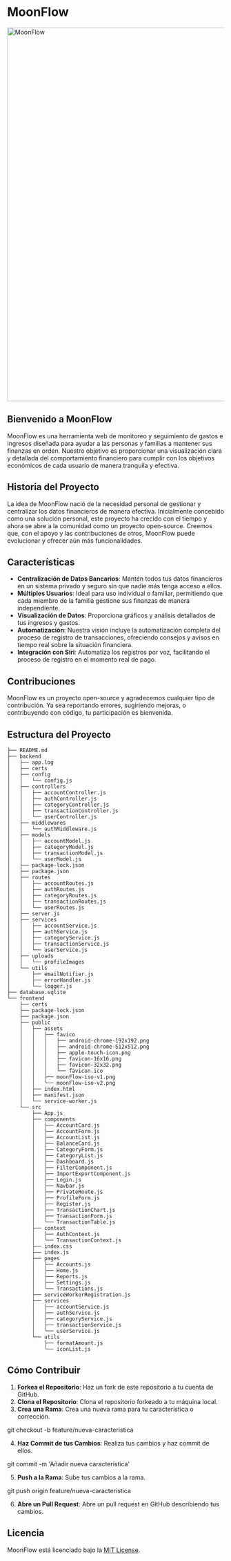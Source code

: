 # MoonFlow

<img width="865" alt="MoonFlow" src="https://github.com/user-attachments/assets/28b865e1-cb2f-4711-b205-71bf5482d327">

## Bienvenido a MoonFlow

MoonFlow es una herramienta web de monitoreo y seguimiento de gastos e ingresos diseñada para ayudar a las personas y familias a mantener sus finanzas en orden. Nuestro objetivo es proporcionar una visualización clara y detallada del comportamiento financiero para cumplir con los objetivos económicos de cada usuario de manera tranquila y efectiva.

## Historia del Proyecto

La idea de MoonFlow nació de la necesidad personal de gestionar y centralizar los datos financieros de manera efectiva. Inicialmente concebido como una solución personal, este proyecto ha crecido con el tiempo y ahora se abre a la comunidad como un proyecto open-source. Creemos que, con el apoyo y las contribuciones de otros, MoonFlow puede evolucionar y ofrecer aún más funcionalidades.

## Características

- **Centralización de Datos Bancarios**: Mantén todos tus datos financieros en un sistema privado y seguro sin que nadie más tenga acceso a ellos.
- **Múltiples Usuarios**: Ideal para uso individual o familiar, permitiendo que cada miembro de la familia gestione sus finanzas de manera independiente.
- **Visualización de Datos**: Proporciona gráficos y análisis detallados de tus ingresos y gastos.
- **Automatización**: Nuestra visión incluye la automatización completa del proceso de registro de transacciones, ofreciendo consejos y avisos en tiempo real sobre la situación financiera.
- **Integración con Siri**: Automatiza los registros por voz, facilitando el proceso de registro en el momento real de pago.

## Contribuciones

MoonFlow es un proyecto open-source y agradecemos cualquier tipo de contribución. Ya sea reportando errores, sugiriendo mejoras, o contribuyendo con código, tu participación es bienvenida.

## Estructura del Proyecto
```plaintext
├── README.md
├── backend
│   ├── app.log
│   ├── certs
│   ├── config
│   │   └── config.js
│   ├── controllers
│   │   ├── accountController.js
│   │   ├── authController.js
│   │   ├── categoryController.js
│   │   ├── transactionController.js
│   │   └── userController.js
│   ├── middlewares
│   │   └── authMiddleware.js
│   ├── models
│   │   ├── accountModel.js
│   │   ├── categoryModel.js
│   │   ├── transactionModel.js
│   │   └── userModel.js
│   ├── package-lock.json
│   ├── package.json
│   ├── routes
│   │   ├── accountRoutes.js
│   │   ├── authRoutes.js
│   │   ├── categoryRoutes.js
│   │   ├── transactionRoutes.js
│   │   └── userRoutes.js
│   ├── server.js
│   ├── services
│   │   ├── accountService.js
│   │   ├── authService.js
│   │   ├── categoryService.js
│   │   ├── transactionService.js
│   │   └── userService.js
│   ├── uploads
│   │   └── profileImages
│   └── utils
│       ├── emailNotifier.js
│       ├── errorHandler.js
│       └── logger.js
├── database.sqlite
└── frontend
    ├── certs
    ├── package-lock.json
    ├── package.json
    ├── public
    │   ├── assets
    │   │   ├── favico
    │   │   │   ├── android-chrome-192x192.png
    │   │   │   ├── android-chrome-512x512.png
    │   │   │   ├── apple-touch-icon.png
    │   │   │   ├── favicon-16x16.png
    │   │   │   ├── favicon-32x32.png
    │   │   │   └── favicon.ico
    │   │   ├── moonFlow-iso-v1.png
    │   │   └── moonFlow-iso-v2.png
    │   ├── index.html
    │   ├── manifest.json
    │   └── service-worker.js
    └── src
        ├── App.js
        ├── components
        │   ├── AccountCard.js
        │   ├── AccountForm.js
        │   ├── AccountList.js
        │   ├── BalanceCard.js
        │   ├── CategoryForm.js
        │   ├── CategoryList.js
        │   ├── Dashboard.js
        │   ├── FilterComponent.js
        │   ├── ImportExportComponent.js
        │   ├── Login.js
        │   ├── Navbar.js
        │   ├── PrivateRoute.js
        │   ├── ProfileForm.js
        │   ├── Register.js
        │   ├── TransactionChart.js
        │   ├── TransactionForm.js
        │   └── TransactionTable.js
        ├── context
        │   ├── AuthContext.js
        │   └── TransactionContext.js
        ├── index.css
        ├── index.js
        ├── pages
        │   ├── Accounts.js
        │   ├── Home.js
        │   ├── Reports.js
        │   ├── Settings.js
        │   └── Transactions.js
        ├── serviceWorkerRegistration.js
        ├── services
        │   ├── accountService.js
        │   ├── authService.js
        │   ├── categoryService.js
        │   ├── transactionService.js
        │   └── userService.js
        └── utils
            ├── formatAmount.js
            └── iconList.js
```

## Cómo Contribuir

1. **Forkea el Repositorio**: Haz un fork de este repositorio a tu cuenta de GitHub.
2. **Clona el Repositorio**: Clona el repositorio forkeado a tu máquina local.
3. **Crea una Rama**: Crea una nueva rama para tu característica o corrección.

git checkout -b feature/nueva-caracteristica

4. **Haz Commit de tus Cambios**: Realiza tus cambios y haz commit de ellos.

git commit -m 'Añadir nueva característica'

5. **Push a la Rama**: Sube tus cambios a la rama.

git push origin feature/nueva-caracteristica

6. **Abre un Pull Request**: Abre un pull request en GitHub describiendo tus cambios.

## Licencia

MoonFlow está licenciado bajo la [MIT License](LICENSE).
